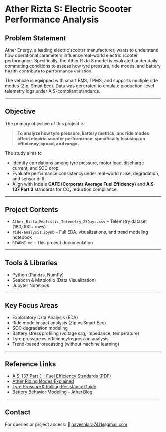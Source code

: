 #  Ather Rizta S: Electric Scooter Performance Analysis

##  Problem Statement

Ather Energy, a leading electric scooter manufacturer, wants to understand how operational parameters influence real-world electric scooter performance. Specifically, the Ather Rizta S model is evaluated under daily commuting conditions to assess how tyre pressure, ride modes, and battery health contribute to performance variation.

The vehicle is equipped with smart BMS, TPMS, and supports multiple ride modes (Zip, Smart Eco). Data was generated to emulate production-level telemetry logs under AIS-compliant standards.

---

##  Objective

The primary objective of this project is:

> **To analyze how tyre pressure, battery metrics, and ride modes affect electric scooter performance, specifically focusing on efficiency, speed, and range.**

The study aims to:

* Identify correlations among tyre pressure, motor load, discharge current, and SOC drop.
* Evaluate performance consistency under real-world noise, degradation, and sensor drift.
* Align with India's **CAFE (Corporate Average Fuel Efficiency)** and **AIS-137 Part 3** standards for CO₂ reduction compliance.

---

##  Project Contents

* `Ather_Rizta_Realistic_Telemetry_25Days.csv` – Telemetry dataset (180,000+ rows)
* `ride-analysis.ipynb` – Full EDA, visualizations, and trend modeling notebook
* `README.md` – This project documentation

---

##  Tools & Libraries

* Python (Pandas, NumPy)
* Seaborn & Matplotlib (Data Visualization)
* Jupyter Notebook

---

##  Key Focus Areas

* Exploratory Data Analysis (EDA)
* Ride mode impact analysis (Zip vs Smart Eco)
* SOC degradation modeling
* Battery stress profiling (voltage sag, impedance, temperature)
* Tyre pressure vs efficiency/regression analysis
* Trend-based forecasting (without machine learning)

---

##  Reference Links

* [AIS-137 Part 3 – Fuel Efficiency Standards (PDF)](https://hmr.araiindia.com/Control/AIS/45201991403AMAIS_137_Part_3_F.pdf)
* [Ather Riding Modes Explained](https://www.atherenergy.com/blog/riding-modes-of-an-ather-electric-scooter)
* [Tyre Pressure & Rolling Resistance Guide](https://www.trueenergy.io/blog/the-importance-of-maintaining-optimal-electric-vehicle-ev-tire-pressure/)
* [Battery Behavior Modeling – Ather Blog](https://medium.com/ather/data-analysis-beta-test-ride-chennai-67751b3a8812)

---

##  Contact

For queries or project access:
📧 [naveenlara7411@gmail.com](mailto:naveenlara7411@gmail.com)


